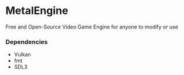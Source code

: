 # MetalEngine
Free and Open-Source Video Game Engine for anyone to modify or use

### Dependencies
- Vulkan 
- fmt
- SDL3